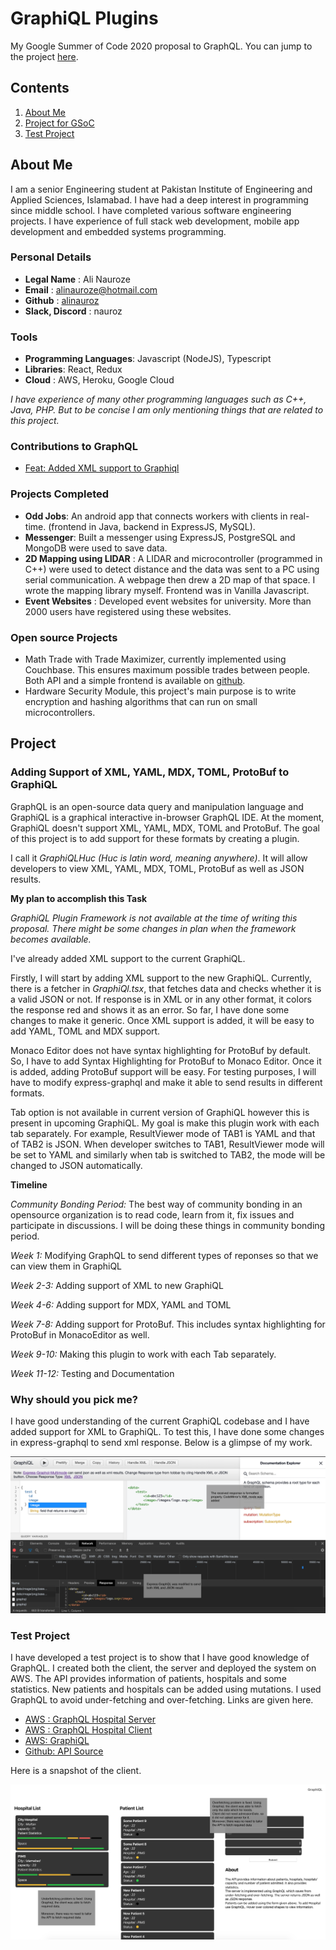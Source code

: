 # GraphiQL Plugins

My Google Summer of Code 2020 proposal to GraphQL. You can jump to the project [here](#project).

## Contents

1. [About Me](#about-me)
2. [Project for GSoC](#project)
3. [Test Project](#test-project)

## About Me

I am a senior Engineering student at Pakistan Institute of Engineering and Applied Sciences, Islamabad. I have had a deep interest in programming since middle school. I have completed various software engineering projects. I have experience of full stack web development, mobile app development and embedded systems programming. 

### Personal Details
- **Legal Name** : Ali Nauroze
- **Email** : alinauroze@hotmail.com
- **Github** : [alinauroz](https://github.com/alinauroz)
- **Slack, Discord** : nauroz

### Tools


- **Programming Languages**: Javascript (NodeJS), Typescript
- **Libraries**: React, Redux
- **Cloud** : AWS, Heroku, Google Cloud

_I have experience of many other programming languages such as C++, Java, PHP. But to be concise I am only mentioning things that are related to this project._

### Contributions to GraphQL

* [Feat: Added XML support to Graphiql](https://github.com/graphql/graphiql/pull/1430)

### Projects Completed

- **Odd Jobs**: An android app that connects workers with clients in real-time. (frontend in Java, backend in ExpressJS, MySQL).
- **Messenger**: Built a messenger using ExpressJS, PostgreSQL and MongoDB were used to save data. 
- **2D Mapping using LIDAR** : A LIDAR and microcontroller (programmed in C++) were used to detect distance and the data was sent to a PC using serial communication. A webpage then drew a 2D map of that space. I wrote the mapping library myself. Frontend was in Vanilla Javascript.
- **Event Websites** : Developed event websites for university. More than 2000 users have registered using these websites.

### Open source Projects
- Math Trade with Trade Maximizer, currently implemented using Couchbase. This ensures maximum possible trades between people. Both API and a simple frontend is available on [github](https://github.com/alinauroz/crowd_trade).
- Hardware Security Module, this project's main purpose is to write encryption and hashing algorithms that can run on small microcontrollers.

## Project

### Adding Support of XML, YAML, MDX, TOML, ProtoBuf to GraphiQL

GraphQL is an open-source data query and manipulation language and GraphiQL is a graphical interactive in-browser GraphQL IDE. At the moment, GraphiQL doesn't support XML, YAML, MDX, TOML and ProtoBuf. The goal of this project is to add support for these formats by creating a plugin. 

I call it _GraphiQLHuc (Huc is latin word, meaning anywhere)_. It will allow developers to view XML, YAML, MDX, TOML, ProtoBuf as well as JSON results.

**My plan to accomplish this Task**

_GraphiQL Plugin Framework is not available at the time of writing this proposal. There might be some changes in plan when the framework becomes available._

I've already added XML support to the current GraphiQL. 

Firstly, I will start by adding XML support to the new GraphiQL. Currently, there is a fetcher in *GraphiQl.tsx*, that fetches data and checks whether it is a valid JSON or not. If response is in XML or in any other format, it colors the response red and shows it as an error. So far, I have done some changes to make it generic. Once XML support is added, it will be easy to add YAML, TOML and MDX support.

Monaco Editor does not have syntax highlighting for ProtoBuf by default. So, I have to add Syntax Highlighting for ProtoBuf to Monaco Editor. Once it is added, adding ProtoBuf support will be easy. For testing purposes, I will have to modify express-graphql and make it able to send results in different formats. 

Tab option is not available in current version of GraphiQL however this is present in upcoming GraphiQL. My goal is make this plugin work with each tab separately. For example, ResultViewer mode of TAB1 is YAML and that of TAB2 is JSON. When developer switches to TAB1, ResultViewer mode will be set to YAML and similarly when tab is switched to TAB2, the mode will be changed to JSON automatically.

**Timeline**

_Community Bonding Period:_ The best way of community bonding in an opensource organization is to read code, learn from it, fix issues and participate in discussions. I will be doing these things in community bonding period.

_Week 1:_ Modifying GraphQL to send different types of reponses  so that we can view them in GraphiQL

_Week 2-3:_ Adding support of XML to new GraphiQL

_Week 4-6:_ Adding support for MDX, YAML and TOML

_Week 7-8:_ Adding support for ProtoBuf. This includes syntax highlighting for ProtoBuf in MonacoEditor as well.

_Week 9-10:_ Making this plugin to work with each Tab separately.

_Week 11-12:_ Testing and Documentation

### Why should you pick me?

I have good understanding of the current GraphiQL codebase and I have added support for XML to GraphiQL. To test this, I have done some changes in express-graphql to send xml response. Below is a glimpse of my work.

![XML Mode](./xml-mode.png)

### Test Project

I have developed a test project is to show that I have good knowledge of GraphQL. I created both the client, the server and deployed the system on AWS. The API provides information of patients, hospitals and some statistics. New patients and hospitals can be added using mutations. I used GraphQL to avoid under-fetching and over-fetching. Links are given here.

- [AWS : GraphQL Hospital Server](http://52.66.182.42:3003) 
- [AWS : GraphQL Hospital Client](http://52.66.182.42:3001)
- [AWS: GraphiQL](http://52.66.182.42:3003/graphiql)
- [Github: API Source](https://github.com/alinauroz/graphql-hospital)

Here is a snapshot of the client.

![GraphQL Client](./client.png)






